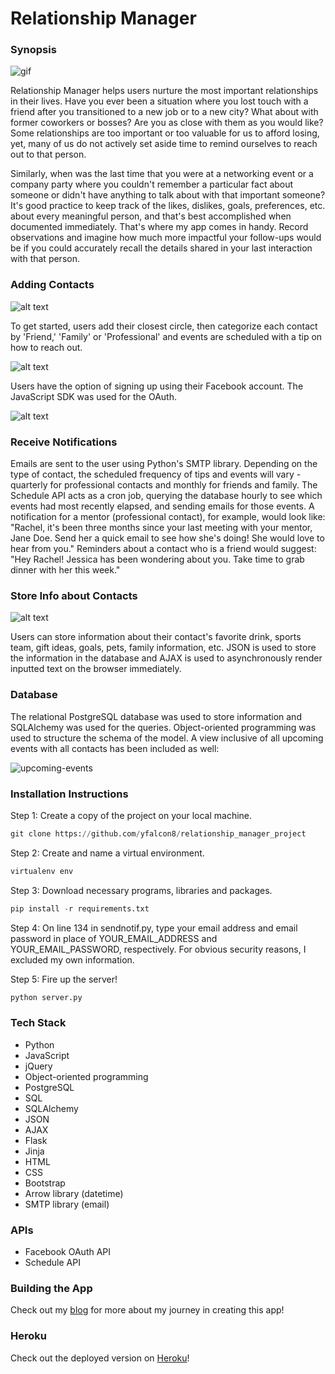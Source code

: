 # Relationship Manager

### Synopsis

![gif](https://cloud.githubusercontent.com/assets/19376513/20638960/26102ab6-b36b-11e6-9b5c-939a75d1025a.gif)

Relationship Manager helps users nurture the most important relationships in their lives. Have you ever been a situation where you lost touch with a friend after you transitioned to a new job or to a new city? What about with former coworkers or bosses? Are you as close with them as you would like? Some relationships are too important or too valuable for us to afford losing, yet, many of us do not actively set aside time to remind ourselves to reach out to that person.

Similarly, when was the last time that you were at a networking event or a company party where you couldn't remember a particular fact about someone or didn't have anything to talk about with that important someone? It's good practice to keep track of the likes, dislikes, goals, preferences, etc. about every meaningful person, and that's best accomplished when documented immediately. That's where my app comes in handy. Record observations and imagine how much more impactful your follow-ups would be if you could accurately recall the details shared in your last interaction with that person. 
 
### Adding Contacts

![alt text](https://cloud.githubusercontent.com/assets/19376513/20638976/bbb9f7fe-b36b-11e6-9e73-2b96b29c3ab0.png)

To get started, users add their closest circle, then categorize each contact by 'Friend,' 'Family' or 'Professional' and events are scheduled with a tip on how to reach out.

![alt text](https://cloud.githubusercontent.com/assets/19376513/20638996/61e0527c-b36c-11e6-8e8f-9e445d7d1c80.png)

Users have the option of signing up using their Facebook account. The JavaScript SDK was used for the OAuth.

![alt text](https://cloud.githubusercontent.com/assets/19376513/20639061/cce572b8-b36d-11e6-99cf-bab0738e60a0.png)

### Receive Notifications
 
Emails are sent to the user using Python's SMTP library. Depending on the type of contact, the scheduled frequency of tips and events will vary - quarterly for professional contacts and monthly for friends and family. The Schedule API acts as a cron job, querying the database hourly to see which events had most recently elapsed, and sending emails for those events. A notification for a mentor (professional contact), for example, would look like: "Rachel, it's been three months since your last meeting with your mentor, Jane Doe. Send her a quick email to see how she's doing! She would love to hear from you." Reminders about a contact who is a friend would suggest: "Hey Rachel! Jessica has been wondering about you. Take time to grab dinner with her this week."

### Store Info about Contacts

![alt text](https://cloud.githubusercontent.com/assets/19376513/20639008/a17fa2de-b36c-11e6-8f01-9b4bc71eacbc.png)

Users can store information about their contact's favorite drink, sports team, gift ideas, goals, pets, family information, etc. JSON is used to store the information in the database and AJAX is used to asynchronously render inputted text on the browser immediately.

### Database

The relational PostgreSQL database was used to store information and SQLAlchemy was used for the queries. Object-oriented programming was used to structure the schema of the model. A view inclusive of all upcoming events with all contacts has been included as well:

![upcoming-events](https://cloud.githubusercontent.com/assets/19376513/20639105/39371830-b36f-11e6-8270-cab6c57f5495.gif)


### Installation Instructions

Step 1: Create a copy of the project on your local machine.

```python
git clone https://github.com/yfalcon8/relationship_manager_project
```

Step 2: Create and name a virtual environment.

```python
virtualenv env
```

Step 3: Download necessary programs, libraries and packages.

```python
pip install -r requirements.txt
```

Step 4: On line 134 in sendnotif.py, type your email address and email password in place of YOUR_EMAIL_ADDRESS and YOUR_EMAIL_PASSWORD, respectively. For obvious security reasons, I excluded my own information.

Step 5: Fire up the server!

```python
python server.py
```

### Tech Stack
- Python
- JavaScript
- jQuery
- Object-oriented programming
- PostgreSQL
- SQL
- SQLAlchemy
- JSON
- AJAX
- Flask
- Jinja
- HTML
- CSS
- Bootstrap
- Arrow library (datetime)
- SMTP library (email)

### APIs
- Facebook OAuth API
- Schedule API

### Building the App

Check out my [blog](http://yfalcon8.wixsite.com/yuki-falcon) for more about my journey in creating this app!

### Heroku

Check out the deployed version on [Heroku](https://yf-relationship-manager.herokuapp.com/)!
